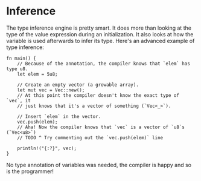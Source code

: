 # Inference

The type inference engine is pretty smart. It does more than looking at the type
of the value expression during an initialization. It also looks at how the
variable is used afterwards to infer its type. Here's an advanced example of
type inference:

```rust,editable
fn main() {
    // Because of the annotation, the compiler knows that `elem` has type u8.
    let elem = 5u8;

    // Create an empty vector (a growable array).
    let mut vec = Vec::new();
    // At this point the compiler doesn't know the exact type of `vec`, it
    // just knows that it's a vector of something (`Vec<_>`).

    // Insert `elem` in the vector.
    vec.push(elem);
    // Aha! Now the compiler knows that `vec` is a vector of `u8`s (`Vec<u8>`)
    // TODO ^ Try commenting out the `vec.push(elem)` line

    println!("{:?}", vec);
}
```

No type annotation of variables was needed, the compiler is happy and so is the
programmer!

